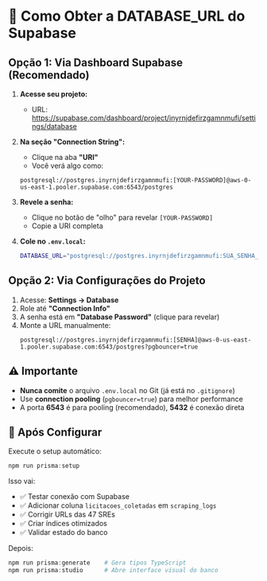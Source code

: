# 🔐 Como Obter a DATABASE_URL do Supabase

## Opção 1: Via Dashboard Supabase (Recomendado)

1. **Acesse seu projeto:**
   - URL: https://supabase.com/dashboard/project/inyrnjdefirzgamnmufi/settings/database

2. **Na seção "Connection String":**
   - Clique na aba **"URI"**
   - Você verá algo como:
   ```
   postgresql://postgres.inyrnjdefirzgamnmufi:[YOUR-PASSWORD]@aws-0-us-east-1.pooler.supabase.com:6543/postgres
   ```

3. **Revele a senha:**
   - Clique no botão de "olho" para revelar `[YOUR-PASSWORD]`
   - Copie a URI completa

4. **Cole no `.env.local`:**
   ```bash
   DATABASE_URL="postgresql://postgres.inyrnjdefirzgamnmufi:SUA_SENHA_AQUI@aws-0-us-east-1.pooler.supabase.com:6543/postgres?pgbouncer=true"
   ```

## Opção 2: Via Configurações do Projeto

1. Acesse: **Settings → Database**
2. Role até **"Connection Info"**
3. A senha está em **"Database Password"** (clique para revelar)
4. Monte a URL manualmente:
   ```
   postgresql://postgres.inyrnjdefirzgamnmufi:[SENHA]@aws-0-us-east-1.pooler.supabase.com:6543/postgres?pgbouncer=true
   ```

## ⚠️ Importante

- **Nunca comite** o arquivo `.env.local` no Git (já está no `.gitignore`)
- Use **connection pooling** (`pgbouncer=true`) para melhor performance
- A porta **6543** é para pooling (recomendado), **5432** é conexão direta

## 🚀 Após Configurar

Execute o setup automático:
```powershell
npm run prisma:setup
```

Isso vai:
- ✅ Testar conexão com Supabase
- ✅ Adicionar coluna `licitacoes_coletadas` em `scraping_logs`
- ✅ Corrigir URLs das 47 SREs
- ✅ Criar índices otimizados
- ✅ Validar estado do banco

Depois:
```powershell
npm run prisma:generate    # Gera tipos TypeScript
npm run prisma:studio      # Abre interface visual do banco
```

